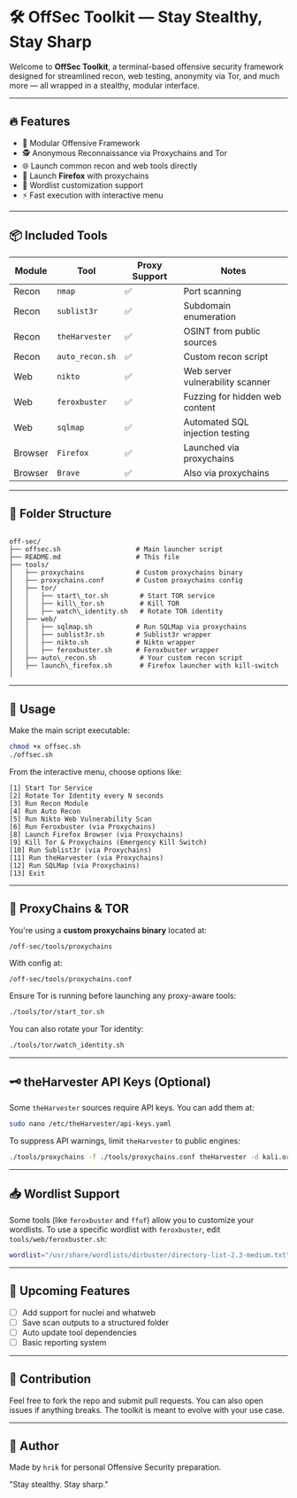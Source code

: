 # 🛠️ OffSec Toolkit — Stay Stealthy, Stay Sharp

Welcome to **OffSec Toolkit**, a terminal-based offensive security framework designed for streamlined recon, web testing, anonymity via Tor, and much more — all wrapped in a stealthy, modular interface.

---

## 🔥 Features

- 🧠 Modular Offensive Framework
- 🕵️ Anonymous Reconnaissance via Proxychains and Tor
- 🌐 Launch common recon and web tools directly
- 🦊 Launch **Firefox** with proxychains
- 📜 Wordlist customization support
- ⚡ Fast execution with interactive menu

---

## 📦 Included Tools

| Module | Tool | Proxy Support | Notes |
|--------|------|---------------|-------|
| Recon  | `nmap` | ✅ | Port scanning |
| Recon  | `sublist3r` | ✅ | Subdomain enumeration |
| Recon  | `theHarvester` | ✅ | OSINT from public sources |
| Recon  | `auto_recon.sh` | ✅ | Custom recon script |
| Web    | `nikto` | ✅ | Web server vulnerability scanner |
| Web    | `feroxbuster` | ✅ | Fuzzing for hidden web content |
| Web    | `sqlmap` | ✅ | Automated SQL injection testing |
| Browser | `Firefox` | ✅ | Launched via proxychains |
| Browser | `Brave` | ✅ | Also via proxychains |

---

## 📂 Folder Structure

```

off-sec/
├── offsec.sh                   # Main launcher script
├── README.md                   # This file
├── tools/
│   ├── proxychains             # Custom proxychains binary
│   ├── proxychains.conf        # Custom proxychains config
│   ├── tor/
│   │   ├── start\_tor.sh        # Start TOR service
│   │   ├── kill\_tor.sh         # Kill TOR
│   │   ├── watch\_identity.sh   # Rotate TOR identity
│   ├── web/
│   │   ├── sqlmap.sh           # Run SQLMap via proxychains
│   │   ├── sublist3r.sh        # Sublist3r wrapper
│   │   ├── nikto.sh            # Nikto wrapper
│   │   ├── feroxbuster.sh      # Feroxbuster wrapper
│   ├── auto\_recon.sh           # Your custom recon script
│   ├── launch\_firefox.sh       # Firefox launcher with kill-switch
│   

````

---

## 🧭 Usage

Make the main script executable:

```bash
chmod +x offsec.sh
./offsec.sh
````

From the interactive menu, choose options like:

```
[1] Start Tor Service
[2] Rotate Tor Identity every N seconds
[3] Run Recon Module
[4] Run Auto Recon
[5] Run Nikto Web Vulnerability Scan
[6] Run Feroxbuster (via Proxychains)
[8] Launch Firefox Browser (via Proxychains)
[9] Kill Tor & Proxychains (Emergency Kill Switch)
[10] Run Sublist3r (via Proxychains)
[11] Run theHarvester (via Proxychains)
[12] Run SQLMap (via Proxychains)
[13] Exit

```

---

## 🧅 ProxyChains & TOR

You're using a **custom proxychains binary** located at:

```
/off-sec/tools/proxychains
```

With config at:

```
/off-sec/tools/proxychains.conf
```

Ensure Tor is running before launching any proxy-aware tools:

```bash
./tools/tor/start_tor.sh
```

You can also rotate your Tor identity:

```bash
./tools/tor/watch_identity.sh
```

---

## 🗝️ theHarvester API Keys (Optional)

Some `theHarvester` sources require API keys. You can add them at:

```bash
sudo nano /etc/theHarvester/api-keys.yaml
```

To suppress API warnings, limit `theHarvester` to public engines:

```bash
./tools/proxychains -f ./tools/proxychains.conf theHarvester -d kali.org -b bing
```

---

## 📥 Wordlist Support

Some tools (like `feroxbuster` and `ffuf`) allow you to customize your wordlists.
To use a specific wordlist with `feroxbuster`, edit `tools/web/feroxbuster.sh`:

```bash
wordlist="/usr/share/wordlists/dirbuster/directory-list-2.3-medium.txt"
```

---

## 🚀 Upcoming Features

* [ ] Add support for nuclei and whatweb
* [ ] Save scan outputs to a structured folder
* [ ] Auto update tool dependencies
* [ ] Basic reporting system

---

## 🤝 Contribution

Feel free to fork the repo and submit pull requests. You can also open issues if anything breaks. The toolkit is meant to evolve with your use case.

---

## 🧠 Author

Made by `hrik` for personal Offensive Security preparation.

"Stay stealthy. Stay sharp."